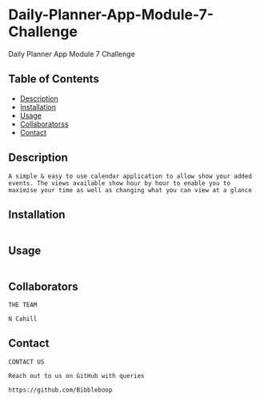 # Daily-Planner-App-Module-7-Challenge
Daily Planner App Module 7 Challenge



## Table of Contents

- [Description](#description)
- [Installation](#installation)
- [Usage](#usage)
- [Collaboratorss](#collaborators)
- [Contact](#contact)

## Description

```
A simple & easy to use calendar application to allow show your added events. The views available show hour by hour to enable you to maximise your time as well as changing what you can view at a glance

```

## Installation

```

```

## Usage

```

```

## Collaborators

```
THE TEAM

N Cahill

```

## Contact

```
CONTACT US

Reach out to us on GitHub with queries 

https://github.com/Bibbleboop

```